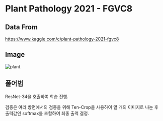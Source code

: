 # Plant Pathology 2021 - FGVC8

## Data From

https://www.kaggle.com/c/plant-pathology-2021-fgvc8

## Image
![plant](https://user-images.githubusercontent.com/51351974/111782827-d3b62d80-88fc-11eb-90e0-ebf2e2dfb8e3.JPG)


## 풀어법

ResNet-34을 호출하여 학습 진행.

검증은 여러 방면에서의 검증을 위해 Ten-Crop을 사용하여 열 개의 이미지로 나눈 후 출력값인 softmax를 조합하여 최종 출력 결정.